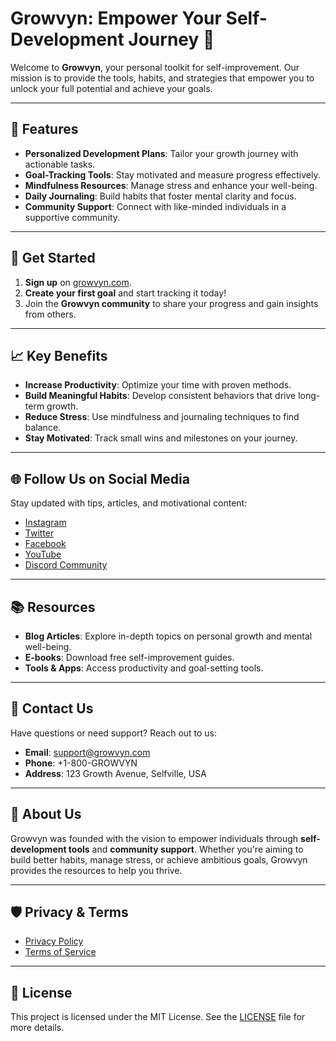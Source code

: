 # Growvyn: Empower Your Self-Development Journey 🌱

Welcome to **Growvyn**, your personal toolkit for self-improvement. Our mission is to provide the tools, habits, and strategies that empower you to unlock your full potential and achieve your goals.

---

## 🌟 **Features**

- **Personalized Development Plans**: Tailor your growth journey with actionable tasks.
- **Goal-Tracking Tools**: Stay motivated and measure progress effectively.
- **Mindfulness Resources**: Manage stress and enhance your well-being.
- **Daily Journaling**: Build habits that foster mental clarity and focus.
- **Community Support**: Connect with like-minded individuals in a supportive community.

---

## 🚀 **Get Started**

1. **Sign up** on [growvyn.com](https://www.growvyn.com).
2. **Create your first goal** and start tracking it today!
3. Join the **Growvyn community** to share your progress and gain insights from others.

---

## 📈 **Key Benefits**

- **Increase Productivity**: Optimize your time with proven methods.
- **Build Meaningful Habits**: Develop consistent behaviors that drive long-term growth.
- **Reduce Stress**: Use mindfulness and journaling techniques to find balance.
- **Stay Motivated**: Track small wins and milestones on your journey.

---

## 🌐 **Follow Us on Social Media**

Stay updated with tips, articles, and motivational content:

- [Instagram](https://instagram.com)  
- [Twitter](https://twitter.com)  
- [Facebook](https://facebook.com)  
- [YouTube](https://youtube.com)  
- [Discord Community](https://discord.com)

---

## 📚 **Resources**

- **Blog Articles**: Explore in-depth topics on personal growth and mental well-being.  
- **E-books**: Download free self-improvement guides.  
- **Tools & Apps**: Access productivity and goal-setting tools.

---

## 📩 **Contact Us**

Have questions or need support? Reach out to us:

- **Email**: support@growvyn.com  
- **Phone**: +1-800-GROWVYN  
- **Address**: 123 Growth Avenue, Selfville, USA

---

## 💼 **About Us**

Growvyn was founded with the vision to empower individuals through **self-development tools** and **community support**. Whether you're aiming to build better habits, manage stress, or achieve ambitious goals, Growvyn provides the resources to help you thrive.

---

## 🛡️ **Privacy & Terms**

- [Privacy Policy](https://www.growvyn.com/privacy)  
- [Terms of Service](https://www.growvyn.com/terms)

---

## 📝 **License**

This project is licensed under the MIT License. See the [LICENSE](LICENSE) file for more details.
